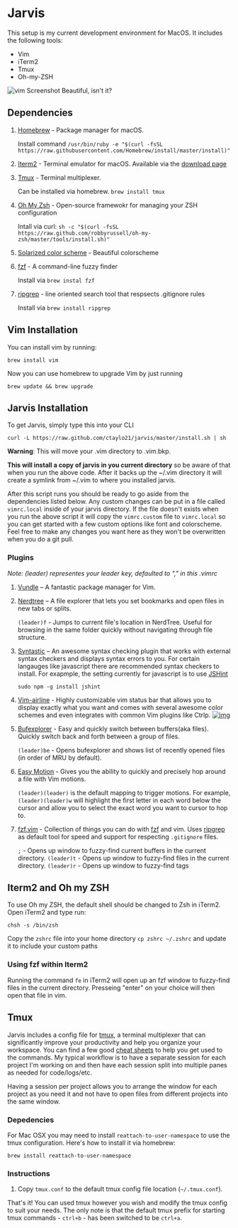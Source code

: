 # Jarvis
This setup is my current development environment for MacOS. It includes the following tools:

- Vim
- iTerm2
- Tmux
- Oh-my-ZSH

<img src="http://i.imgur.com/QkN0bpN.png" title="vim Screenshot"/></a>
Beautiful, isn't it?

## Dependencies
1. [Homebrew](https://brew.sh/) - Package manager for macOS.

    Install command `/usr/bin/ruby -e "$(curl -fsSL https://raw.githubusercontent.com/Homebrew/install/master/install)"`

2. [Iterm2](https://www.iterm2.com/) - Terminal emulator for macOS. Available via the [download page](https://www.iterm2.com/downloads.html)
3. [Tmux](https://github.com/tmux/tmux/wiki) - Terminal multiplexer.

   Can be installed via homebrew. `brew install tmux`

4. [Oh My Zsh](https://github.com/robbyrussell/oh-my-zsh) - Open-source framewokr for managing your ZSH configuration

   Intall via curl: `sh -c "$(curl -fsSL https://raw.github.com/robbyrussell/oh-my-zsh/master/tools/install.sh)"`

5. [Solarized color scheme](http://ethanschoonover.com/solarized/vim-colors-solarized) - Beautiful colorscheme
6. [fzf](https://github.com/junegunn/fzf#installation) - A command-line fuzzy finder

   Install via `brew instal fzf`

7. [ripgrep](https://github.com/BurntSushi/ripgrep) - line oriented search tool that respsects .gitignore rules

   Install via `brew install ripgrep`

## Vim Installation
You can install vim by running:

```
brew install vim
```

Now you can use homebrew to upgrade Vim by just running
```
brew update && brew upgrade
```

## Jarvis Installation
To get Jarvis, simply type this into your CLI

`curl -L https://raw.github.com/ctaylo21/jarvis/master/install.sh | sh`

**Warning**: This will move your .vim directory to .vim.bkp.

**This will install a copy of jarvis in you current directory** so be aware of that when you run the above code.
After it backs up the ~/.vim directory it will create a symlink from ~/.vim to where you installed jarvis.

After this script runs you should be ready to go aside from the dependencies listed below. Any custom changes can be put in a file called `vimrc.local` inside of your jarvis directory. If the file doesn't exists when you run the above script it will copy the `vimrc.custom` file to `vimrc.local` so you can get started with a few custom options like font and colorscheme. Feel free to make any changes you want here as they won't be overwritten when you do a git pull.

### Plugins
*Note: (leader) representes your leader key, defaulted to "," in this .vimrc*
1. [Vundle](https://github.com/gmarik/vundle">Vundle) – A fantastic package manager for Vim.
2. [Nerdtree](https://github.com/scrooloose/nerdtree) – A file explorer that lets you set bookmarks and open files in new tabs or splits.

   `(leader)f` - Jumps to current file's location in NerdTree. Useful for browsing in the same folder quickly without navigating through file structure.

3. [Syntastic](https://github.com/scrooloose/syntastic) – An awesome syntax checking plugin that works with external syntax checkers and displays syntax errors to you. For certain langauges like javascript there are recommended syntax checkers to install. For exapmple, the setting currently for javascript is to use [JSHint](http://jshint.com/)

   ```
   sudo npm -g install jshint
   ```
4. [Vim-airline](https://github.com/bling/vim-airline) - Highly customizable vim status bar that allows you to display exactly what you want and comes with several awesome color schemes and even integrates with common Vim plugins like Ctrlp.
<a href="https://github.com/bling/vim-airline/wiki/screenshots/demo.gif" target="_blank"><img src="https://github.com/bling/vim-airline/wiki/screenshots/demo.gif" alt="img" style="max-width:100%;"></a>
5. [Bufexplorer](https://github.com/corntrace/bufexplorer) - Easy and quickly switch between buffers(aka files). Quickly switch back and forth between a group of files.

   `(leader)be` - Opens bufexplorer and shows list of recently opened files (in order of MRU by default).

6. [Easy Motion](https://github.com/Lokaltog/vim-easymotion) - Gives you the ability to quickly and precisely hop around a file with Vim motions.

   `(leader)(leader)` is the default mapping to trigger motions. For example, `(leader)(leader)w` will highlight the first letter in each word below the cursor and allow you to select the exact word you want to cursor to hop to.
7. [fzf.vim](https://github.com/junegunn/fzf.vim) - Collection of things you can do with [fzf](https://github.com/junegunn/fzf) and vim. Uses [ripgrep](https://github.com/BurntSushi/ripgrep) as default tool for speed and support for respecting `.gitignore` files.

   `;` - Opens up window to fuzzy-find current buffers in the current directory.
   `(leader)t` - Opens up window to fuzzy-find files in the current directory.
   `(leader)r` - Opens up window to fuzzy-find tags

## Iterm2 and Oh my ZSH
To use Oh my ZSH, the default shell should be changed to Zsh in iTerm2. Open iTerm2 and type run:

```
chsh -s /bin/zsh
```
Copy the `zshrc` file into your home directory `cp zshrc ~/.zshrc` and update it to include your custom paths

### Using fzf within Iterm2

Running the command `fe` in iTerm2 will open up an fzf window to fuzzy-find files in the current directory. Presseing "enter" on your choice will then open that file in vim.

## Tmux
Jarvis includes a config file for <a href="http://tmux.sourceforge.net/">tmux</a>, a terminal multiplexer that can significantly improve your productivity and help you organize your workspace. You can find a few good <a href="https://gist.github.com/MohamedAlaa/2961058">cheat sheets</a> to help you get used to the commands. My typical workflow is to have a separate session for each project I'm working on and then have each session split into multiple panes as needed for code/logs/etc.

Having a session per project allows you to arrange the window for each project as you need it and not have to open files from different projects into the same window.

### Depedencies
For Mac OSX you may need to install `reattach-to-user-namespace` to use the tmux configuration. Here's how to install it via homebrew:

```
brew install reattach-to-user-namespace
```

### Instructions
1. Copy `tmux.conf` to the default tmux config file location (`~/.tmux.conf`).

That's it! You can used tmux however you wish and modify the tmux config to suit your needs. The only note is that the default tmux prefix for starting tmux commands - `ctrl+b` - has been switched to be `ctrl+a`.

